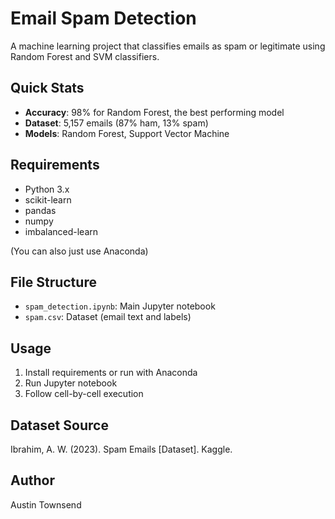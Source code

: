# Email Spam Detection

A machine learning project that classifies emails as spam or legitimate using Random Forest and SVM classifiers.

## Quick Stats
- **Accuracy**: 98% for Random Forest, the best performing model
- **Dataset**: 5,157 emails (87% ham, 13% spam)
- **Models**: Random Forest, Support Vector Machine

## Requirements 
- Python 3.x
- scikit-learn
- pandas
- numpy
- imbalanced-learn

(You can also just use Anaconda)

## File Structure
- `spam_detection.ipynb`: Main Jupyter notebook
- `spam.csv`: Dataset (email text and labels)

## Usage
1. Install requirements or run with Anaconda
2. Run Jupyter notebook
3. Follow cell-by-cell execution

## Dataset Source
Ibrahim, A. W. (2023). Spam Emails [Dataset]. Kaggle.

## Author
Austin Townsend